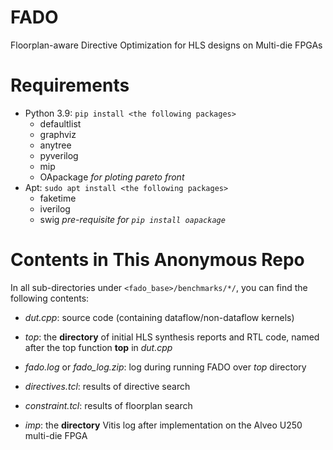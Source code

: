 # FADO
Floorplan-aware Directive Optimization for HLS designs on Multi-die FPGAs

# Requirements
* Python 3.9: `pip install <the following packages>`
    * defaultlist
    * graphviz
    * anytree
    * pyverilog
    * mip
    * OApackage *for ploting pareto front*
* Apt: `sudo apt install <the following packages>`
    * faketime
    * iverilog
    * swig *pre-requisite for `pip install oapackage`*

# Contents in This Anonymous Repo

In all sub-directories under `<fado_base>/benchmarks/*/`, you can find the following contents:

* _dut.cpp_: source code (containing dataflow/non-dataflow kernels)

* _top_: the __directory__ of initial HLS synthesis reports and RTL code, named after the top function __top__ in _dut.cpp_

* _fado.log_ or _fado\_log.zip_: log during running FADO over *top* directory

* _directives.tcl_: results of directive search

* _constraint.tcl_: results of floorplan search

* _imp_: the __directory__ Vitis log after implementation on the Alveo U250 multi-die FPGA